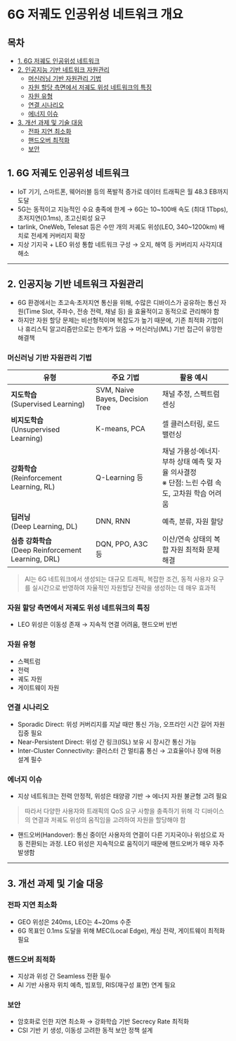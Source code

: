 # 6G 저궤도 인공위성 네트워크 개요

## 목차

- [1. 6G 저궤도 인공위성 네트워크](#1-6g-저궤도-인공위성-네트워크)
- [2. 인공지능 기반 네트워크 자원관리](#2-인공지능-기반-네트워크-자원관리)
  - [머신러닝 기반 자원관리 기법](#머신러닝-기반-자원관리-기법)
  - [자원 할당 측면에서 저궤도 위성 네트워크의 특징](#자원-할당-측면에서-저궤도-위성-네트워크의-특징)
  - [자원 유형](#자원-유형)  
  - [연결 시나리오](#연결-시나리오)
  - [에너지 이슈](#에너지-이슈)
- [3. 개선 과제 및 기술 대응](#3-개선-과제-및-기술-대응)
  - [전파 지연 최소화](#전파-지연-최소화)
  - [핸드오버 최적화](#핸드오버-최적화)  
  - [보안](#보안)



## 1. 6G 저궤도 인공위성 네트워크

- IoT 기기, 스마트폰, 웨어러블 등의 폭발적 증가로 데이터 트래픽은 월 48.3 EB까지 도달
- 5G는 동적이고 지능적인 수요 충족에 한계 → 6G는 10~100배 속도 (최대 1Tbps), 초저지연(0.1ms), 초고신뢰성 요구
- tarlink, OneWeb, Telesat 등은 수만 개의 저궤도 위성(LEO, 340~1200km) 배치로 전세계 커버리지 확장
- 지상 기지국 + LEO 위성 통합 네트워크 구성 → 오지, 해역 등 커버리지 사각지대 해소

---

## 2. 인공지능 기반 네트워크 자원관리

- 6G 환경에서는 초고속·초저지연 통신을 위해, 수많은 디바이스가 공유하는 통신 자원(Time Slot, 주파수, 전송 전력, 채널 등) 을 효율적이고 동적으로 관리해야 함
- 하지만 자원 할당 문제는 비선형적이며 복잡도가 높기 때문에, 기존 최적화 기법이나 휴리스틱 알고리즘만으로는 한계가 있음
→ 머신러닝(ML) 기반 접근이 유망한 해결책

### 머신러닝 기반 자원관리 기법

| 유형                                                | 주요 기법                           | 활용 예시                                                       |
| ------------------------------------------------- | ------------------------------- | ----------------------------------------------------------- |
| **지도학습**<br>(Supervised Learning)                 | SVM, Naive Bayes, Decision Tree | 채널 추정, 스펙트럼 센싱                                              |
| **비지도학습**<br>(Unsupervised Learning)              | K-means, PCA                    | 셀 클러스터링, 로드 밸런싱                                             |
| **강화학습**<br>(Reinforcement Learning, RL)          | Q-Learning 등                    | 채널 가용성·에너지·부하 상태 예측 및 자율 의사결정<br>※ 단점: 느린 수렴 속도, 고차원 학습 어려움 |
| **딥러닝**<br>(Deep Learning, DL)                    | DNN, RNN                        | 예측, 분류, 자원 할당                                               |
| **심층 강화학습**<br>(Deep Reinforcement Learning, DRL) | DQN, PPO, A3C 등                 | 이산/연속 상태의 복합 자원 최적화 문제 해결                                   |


> AI는 6G 네트워크에서 생성되는 대규모 트래픽, 복잡한 조건, 동적 사용자 요구를 실시간으로 반영하여 자율적인 자원할당 전략을 생성하는 데 매우 효과적


### 자원 할당 측면에서 저궤도 위성 네트워크의 특징

- LEO 위성은 이동성 존재 → 지속적 연결 어려움, 핸드오버 빈번

### 자원 유형
- 스펙트럼
- 전력
- 궤도 자원
- 게이트웨이 자원

### 연결 시나리오
  - Sporadic Direct: 위성 커버리지를 지날 때만 통신 가능, 오프라인 시간 길어 자원 집중 필요
  - Near-Persistent Direct: 위성 간 링크(ISL) 보유 시 장시간 통신 가능
  - Inter-Cluster Connectivity: 클러스터 간 멀티홉 통신 → 고효율이나 장애 허용 설계 필수

### 에너지 이슈
- 지상 네트워크는 전력 안정적, 위성은 태양광 기반 → 에너지 자원 불균형 고려 필요

> 따라서 다양한 사용자와 트래픽의 QoS 요구 사항을 충족하기 위해 각 디바이스의 연결과 저궤도 위성의 움직임을 고려하여 자원을 할당해야 함

* 핸드오버(Handover): 통신 중이던 사용자의 연결이 다른 기지국이나 위성으로 자동 전환되는 과정. LEO 위성은 지속적으로 움직이기 때문에 핸드오버가 매우 자주 발생함

---

## 3. 개선 과제 및 기술 대응

### 전파 지연 최소화
- GEO 위성은 240ms, LEO는 4\~20ms 수준
- 6G 목표인 0.1ms 도달을 위해 MEC(Local Edge), 캐싱 전략, 게이트웨이 최적화 필요

### 핸드오버 최적화

- 지상과 위성 간 Seamless 전환 필수
- AI 기반 사용자 위치 예측, 빔포밍, RIS(재구성 표면) 연계 필요

### 보안

- 암호화로 인한 지연 최소화 → 강화학습 기반 Secrecy Rate 최적화
- CSI 기반 키 생성, 이동성 고려한 동적 보안 정책 설계


